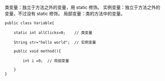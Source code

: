 
类变量：独立于方法之外的变量，用 static 修饰。
实例变量：独立于方法之外的变量，不过没有 static 修饰。
局部变量：类的方法中的变量。

```
public class Variable{
    
    static int allClicks=0;    // 类变量
 
    String str="hello world";  // 实例变量
 
    public void method(){
 
        int i =0;  // 局部变量
 
    }
}
```